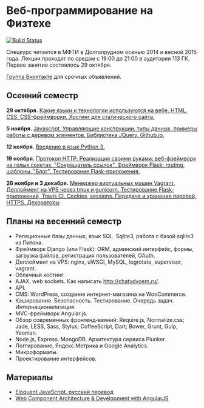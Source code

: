 Веб-программирование на Физтехе
===============

[![Build Status](https://travis-ci.org/vpavlenko/web-programming.svg?branch=master)](https://travis-ci.org/vpavlenko/web-programming)

Спецкурс читается в МФТИ в Долгопрудном осенью 2014 и весной 2015 года. Лекции проходят по средам с 19:00 до 21:00 в аудитории 113 ГК. Первое занятие состоялось 29 октября.

[Группа Вконтакте](https://vk.com/mipt_web) для срочных объявлений.


Осенний семестр
----

**29 октября.** [Какие языки и технологии используются на вебе. HTML. CSS. CSS-фреймворки. Хостинг для статического сайта.](01-html-css)

**5 ноября.** [Javascript. Управляющие конструкции, типы данных, примеры работы с деревом элементов. Библиотека JQuery. Github.io.](02-js)

**12 ноября.** [Введение в язык Python 3.](03-python)

**19 ноября.** [Протокол HTTP. Реализация своими руками: веб-фреймворк на голых сокетах. "Сокращатель ссылок". Фреймворк Flask: routing, шаблоны. "Блог". Тестирование Flask-приложения.](04-http)

**26 ноября и 3 декабря.** [Менеджер виртуальных машин Vagrant. Деплоймент на VPS через tmux и gunicorn. Тестирование Flask-приложений, Travis CI. Cookies, sessions. Передача и хранение паролей, HTTPS. Декораторы](05-cookies)

Планы на весенний семестр
-----

- Реляционные базы данных, язык SQL. Sqlite3, работа с базой sqlite3 из Питона.
- Фреймворк Django (или Flask): ORM, админский интерфейс, формы, загрузка файлов, регистрация пользователей, OAuth.
- Деплоймент на VPS: nginx, uWSGI, MySQL, logrotate, supervisor, vagrant.
- Облачный хостинг.
- AJAX, web sockets. Как написать http://chatvdvoem.ru/.
- API.
- CMS: WordPress, создание интернет-магазина на WooCommerce.
- Кэширование. Безопасность. Тестирование. Очередь задач. Интернационализация.
- MVC-фреймворк Angular.js.
- Обзор современных фронтенд-веяний: Require.js, Normalize.css; Jade, LESS, Sass, Stylus; CoffeeScript, Dart; Bower, Grunt, Gulp, Yeoman.
- Node.js, Express. MongoDB. Архитектура сервиса Plunker.
- Логгирование, Яндекс.Метрика и Google Analytics.
- Микроформаты.
- Проектирование интерфейсов.


Материалы
--

- [Eloquent JavaScript, русский перевод](http://habrahabr.ru/post/240219/)
- [Web Component Architecture & Development with AngularJS](https://leanpub.com/web-component-development-with-angularjs/read)
